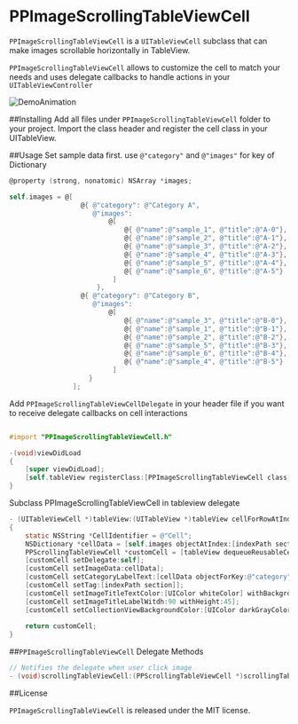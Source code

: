 PPImageScrollingTableViewCell
=============================
`PPImageScrollingTableViewCell` is a `UITableViewCell` subclass that can make images scrollable
horizontally in TableView.

`PPImageScrollingTableViewCell` allows to customize the cell to match your needs and uses delegate callbacks to handle actions in your `UITableViewController`

![DemoAnimation](https://raw.github.com/popochess/PPImageScrollingTableViewCell/master/PPImageScrollingTableViewControllerDemo/animation.gif)

##Installing 
Add all files under `PPImageScrollingTableViewCell` folder to your project. Import the class header and register the cell class in your UITableView.

##Usage
Set sample data first. use `@"category"` and `@"images"` for key of Dictionary
```Objective-C
@property (strong, nonatomic) NSArray *images;
```
```Objective-C
self.images = @[
                  @{ @"category": @"Category A",
                     @"images":
                         @[
                             @{ @"name":@"sample_1", @"title":@"A-0"},
                             @{ @"name":@"sample_2", @"title":@"A-1"},
                             @{ @"name":@"sample_3", @"title":@"A-2"},
                             @{ @"name":@"sample_4", @"title":@"A-3"},
                             @{ @"name":@"sample_5", @"title":@"A-4"},
                             @{ @"name":@"sample_6", @"title":@"A-5"}
                          ]
                      },
                  @{ @"category": @"Category B",
                     @"images":
                         @[
                             @{ @"name":@"sample_3", @"title":@"B-0"},
                             @{ @"name":@"sample_1", @"title":@"B-1"},
                             @{ @"name":@"sample_2", @"title":@"B-2"},
                             @{ @"name":@"sample_5", @"title":@"B-3"},
                             @{ @"name":@"sample_6", @"title":@"B-4"},
                             @{ @"name":@"sample_4", @"title":@"B-5"}
                          ]
                    }
                ];
```
Add `PPImageScrollingTableViewCellDelegate` in your header file if you want to receive delegate callbacks on cell interactions
```Objective-C

#import "PPImageScrollingTableViewCell.h"

-(void)viewDidLoad 
{
    [super viewDidLoad];
    [self.tableView registerClass:[PPImageScrollingTableViewCell class] forCellReuseIdentifier:CellIdentifier];
}
```
Subclass PPImageScrollingTableViewCell in tableview delegate
```Objective-C
- (UITableViewCell *)tableView:(UITableView *)tableView cellForRowAtIndexPath:(NSIndexPath *)indexPath 
{
    static NSString *CellIdentifier = @"Cell";
    NSDictionary *cellData = [self.images objectAtIndex:[indexPath section]];
    PPScrollingTableViewCell *customCell = [tableView dequeueReusableCellWithIdentifier:CellIdentifier forIndexPath:indexPath];
    [customCell setDelegate:self];
    [customCell setImageData:cellData];
    [customCell setCategoryLabelText:[cellData objectForKey:@"category"] withColor:[UIColor whiteColor]];
    [customCell setTag:[indexPath section]];
    [customCell setImageTitleTextColor:[UIColor whiteColor] withBackgroundColor:[UIColor colorWithRed:0 green:0 blue:0 alpha:0.7]];
    [customCell setImageTitleLabelWitdh:90 withHeight:45];
    [customCell setCollectionViewBackgroundColor:[UIColor darkGrayColor]];
    
    return customCell;
}
```

##`PPImageScrollingTableViewCell` Delegate Methods
```Objective-C
// Notifies the delegate when user click image
- (void)scrollingTableViewCell:(PPScrollingTableViewCell *)scrollingTableViewCell didSelectImageAtIndexPath:(NSIndexPath*)indexPathOfImage atCategoryRowIndex:(NSInteger)categoryRowIndex;
```

##License

`PPImageScrollingTableViewCell` is released under the MIT license.


